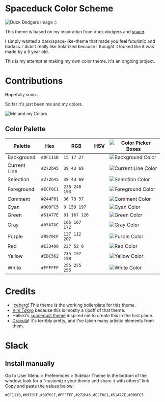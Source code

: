 # Spaceduck Color Scheme
![Duck Dodgers Image :) ](https://raw.githubusercontent.com/pineapplegiant/spaceduck-theme/master/img/duckdodgers.jpg)

This theme is based on my inspiration from duck dodgers and [space](http://www.reactiongifs.com/r/2011/09/mind_blown.gif).

I simply wanted a dark/space-like-theme that made you feel futuristic and badass. 
I didn't really like Solarized because I thought it looked like it was made by a 5 year old.

This is my attempt at making my own color theme. It's an ongoing project.

# Contributions

Hopefully soon...

So far it's just been me and my colors.

![Me and my Colors](https://github.com/pineapplegiant/spaceduck-theme/blob/master/img/colors.gif)




## Color Palette

Palette      | Hex       | RGB           | HSV             | ![Color Picker Boxes](https://github.com/pineapplegiant/spaceduck-theme/blob/master/img/eyedropper.png)
---          | ---       | ---           | ---             | ---
Background   | `#0F111B` | `15 17 27`    |   | ![Background Color](https://github.com/pineapplegiant/spaceduck-theme/blob/master/img/background.png)
Current Line | `#272b45` | `39 43 69`    |   | ![Current Line Color](https://github.com/pineapplegiant/spaceduck-theme/blob/master/img/current-line.png)
Selection    | `#272b45` | `39 43 69`    |   | ![Selection Color](https://github.com/pineapplegiant/spaceduck-theme/blob/master/img/selection.png)
Foreground   | `#ECF0C1` | `236 240 193` |   | ![Foreground Color](https://github.com/pineapplegiant/spaceduck-theme/blob/master/img/foreground.png)
Comment      | `#244F61` | `36 79 97`    |   | ![Comment Color](https://github.com/pineapplegiant/spaceduck-theme/blob/master/img/comment.png)
Cyan         | `#009FC5` | `0 159 197`   |   | ![Cyan Color](https://github.com/pineapplegiant/spaceduck-theme/blob/master/img/cyan.png)
Green        | `#51A77E` | `81 167 126`  |   | ![Green Color](https://github.com/pineapplegiant/spaceduck-theme/blob/master/img/green.png)
Gray         | `#A5A7AC` | `165 167 172` |   | ![Gray Color](https://github.com/pineapplegiant/spaceduck-theme/blob/master/img/gray.png)
Purple       | `#8970CF` | `137 112 207` |   | ![Purple Color](https://github.com/pineapplegiant/spaceduck-theme/blob/master/img/purple.png)
Red          | `#E33400` | `227 52 0`    |   | ![Red Color](https://github.com/pineapplegiant/spaceduck-theme/blob/master/img/red.png)
Yellow       | `#EBC562` | `235 197 198` |   | ![Yellow Color](https://github.com/pineapplegiant/spaceduck-theme/blob/master/img/yellow.png)
White        | `#FFFFFF` | `255 255 255` |   | ![White Color](https://github.com/pineapplegiant/spaceduck-theme/blob/master/img/white.png)


# Credits

* [Iceberg](https://draculatheme.com/)! This theme is the working boilerplate for this theme.
* [Vim Tokyo](https://github.com/koirand/tokyo-metro.vim) because this is mostly a ripoff of that theme.
* Hallski's [spacedust theme](https://github.com/hallski/spacedust-theme) inspired me to create this in the first place. 
* [Dracula](https://draculatheme.com/)! It's terribly pretty, and I've taken many artistic elements from them.  




# Slack

## Install manually

Go to User Menu > Preferences > Sidebar Theme
In the bottom of the window, look for a "customize your theme and share it with others" link
Copy and paste the values below:

```#0F111B,#8970CF,#8970CF,#FFFFFF,#272b45,#ECF0C1,#51A77E,#009FC5```



